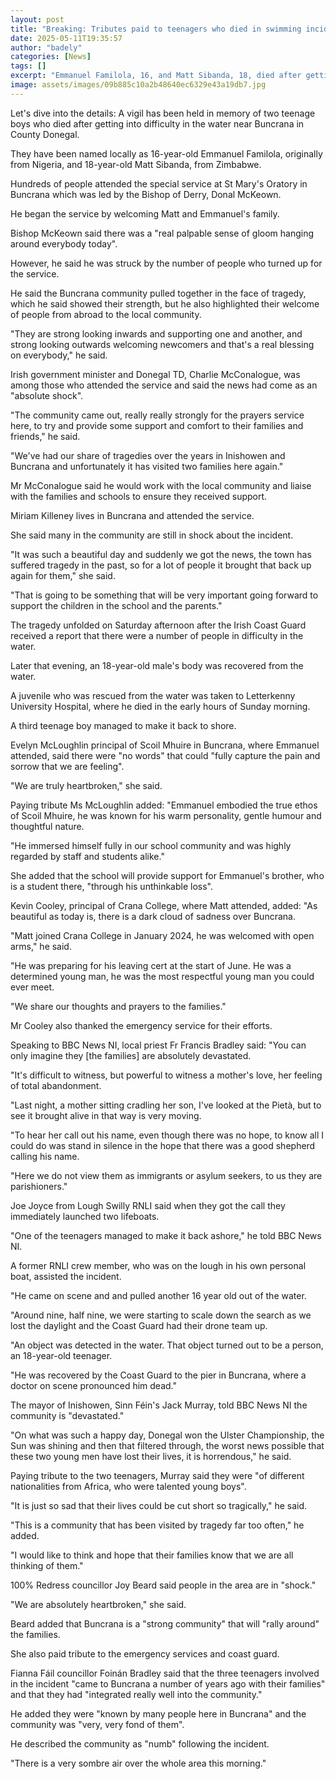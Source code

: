 ```yaml
---
layout: post
title: "Breaking: Tributes paid to teenagers who died in swimming incident in Donegal"
date: 2025-05-11T19:35:57
author: "badely"
categories: [News]
tags: []
excerpt: "Emmanuel Familola, 16, and Matt Sibanda, 18, died after getting into difficulty in the water near Buncrana in County Donegal."
image: assets/images/09b885c10a2b48640ec6329e43a19db7.jpg
---
```


Let's dive into the details: A vigil has been held in memory of two teenage boys who died after getting into difficulty in the water near Buncrana in County Donegal.

They have been named locally as 16-year-old Emmanuel Familola, originally from Nigeria, and 18-year-old Matt Sibanda, from Zimbabwe.

Hundreds of people attended the special service at St Mary's Oratory in Buncrana which was led by the Bishop of Derry, Donal McKeown.

 He began the service by welcoming Matt and Emmanuel's family. 

Bishop McKeown said there was a "real palpable sense of gloom hanging around everybody today".

However, he said he was struck by the number of people who turned up for the service.

He said the Buncrana community pulled together in the face of tragedy, which he said showed their strength, but he also highlighted their welcome of people from abroad to the local community.

"They are strong looking inwards and supporting one and another, and strong looking outwards welcoming newcomers and that's a real blessing on everybody," he said.

Irish government minister and Donegal TD, Charlie McConalogue, was among those who attended the service and said the news had come as an "absolute shock".

"The community came out, really really strongly for the prayers service here, to try and provide some support and comfort to their families and friends," he said.

"We've had our share of tragedies over the years in Inishowen and Buncrana and unfortunately it has visited two families here again."

Mr McConalogue said he would work with the local community and liaise with the families and schools to ensure they received support.

Miriam Killeney lives in Buncrana and attended the service. 

She said many in the community are still in shock about the incident.

"It was such a beautiful day and suddenly we got the news, the town has suffered tragedy in the past, so for a lot of people it brought that back up again for them," she said.

"That is going to be something that will be very important going forward to support the children in the school and the parents." 

The tragedy unfolded on Saturday afternoon after the Irish Coast Guard received a report that there were a number of people in difficulty in the water. 

Later that evening, an 18-year-old male's body was recovered from the water.

A juvenile who was rescued from the water was taken to Letterkenny University Hospital, where he died in the early hours of Sunday morning.

A third teenage boy managed to make it back to shore.

Evelyn McLoughlin principal of Scoil Mhuire in Buncrana, where Emmanuel attended, said there were "no words" that could "fully capture the pain and sorrow that we are feeling".

"We are truly heartbroken," she said.

Paying tribute Ms McLoughlin added: "Emmanuel embodied the true ethos of Scoil Mhuire, he was known for his warm personality, gentle humour and thoughtful nature. 

"He immersed himself fully in our school community and was highly regarded by staff and students alike."

She added that the school will provide support for Emmanuel's brother, who is a student there, "through his unthinkable loss".

Kevin Cooley, principal of Crana College, where Matt attended, added: "As beautiful as today is, there is a dark cloud of sadness over Buncrana.

"Matt joined Crana College in January 2024, he was welcomed with open arms," he said.

"He was preparing for his leaving cert at the start of June. He was a determined young man, he was the most respectful young man you could ever meet.

"We share our thoughts and prayers to the families."

Mr Cooley also thanked the emergency service for their efforts.

Speaking to BBC News NI, local priest Fr Francis Bradley said: "You can only imagine they [the families] are absolutely devastated.

"It's difficult to witness, but powerful to witness a mother's love, her feeling of total abandonment.

"Last night, a mother sitting cradling her son, I've looked at the Pietà, but to see it brought alive in that way is very moving.

"To hear her call out his name, even though there was no hope, to know all I could do was stand in silence in the hope that there was a good shepherd calling his name.

"Here we do not view them as immigrants or asylum seekers, to us they are parishioners."

Joe Joyce from Lough Swilly RNLI said when they got the call they immediately launched two lifeboats.

"One of the teenagers managed to make it back ashore," he told BBC News NI.

A former RNLI crew member, who was on the lough in his own personal boat, assisted the incident.

"He came on scene and and pulled another 16 year old out of the water.

"Around nine, half nine, we were starting to scale down the search as we lost the daylight and the Coast Guard had their drone team up.

"An object was detected in the water. That object turned out to be a person, an 18-year-old teenager. 

"He was recovered by the Coast Guard to the pier in Buncrana, where a doctor on scene pronounced him dead."

The mayor of Inishowen, Sinn Féin's Jack Murray, told BBC News NI the community is "devastated."

"On what was such a happy day, Donegal won the Ulster Championship, the Sun was shining and then that filtered through, the worst news possible that these two young men have lost their lives, it is horrendous," he said.

Paying tribute to the two teenagers, Murray said they were "of different nationalities from Africa, who were talented young boys". 

"It is just so sad that their lives could be cut short so tragically," he said.

"This is a community that has been visited by tragedy far too often," he added.

"I would like to think and hope that their families know that we are all thinking of them."

100% Redress councillor Joy Beard said people in the area are in "shock."

"We are absolutely heartbroken," she said.

Beard added that Buncrana is a "strong community" that will "rally around" the families.

She also paid tribute to the emergency services and coast guard.

Fianna Fáil councillor Foinán Bradley said that the three teenagers involved in the incident "came to Buncrana a number of years ago with their families" and that they had "integrated really well into the community."

He added they were "known by many people here in Buncrana" and the community was "very, very fond of them".

He described the community as "numb" following the incident.

"There is a very sombre air over the whole area this morning."

